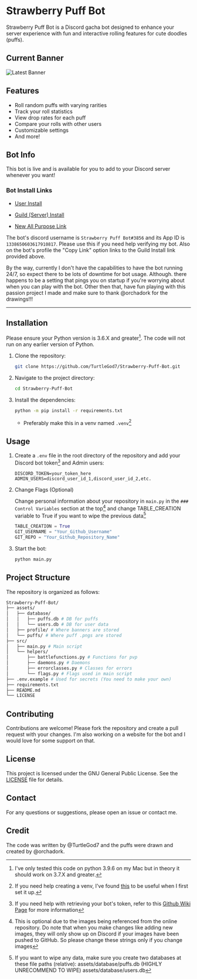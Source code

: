 # Strawberry Puff Bot

Strawberry Puff Bot is a Discord gacha bot designed to enhance your server experience with fun and interactive rolling features for cute doodles (puffs).

## Current Banner

![Latest Banner](src/assets/profile/banner_demon.gif)

## Features

- Roll random puffs with varying rarities
- Track your roll statistics
- View drop rates for each puff
- Compare your rolls with other users
- Customizable settings
- And more!

## Bot Info

This bot is live and is available for you to add to your Discord server whenever you want!

### Bot Install Links

- [User Install](https://discord.com/oauth2/authorize?client_id=1338650603617910817&integration_type=1&scope=applications.commands)

- [Guild (Server) Install](https://discord.com/oauth2/authorize?client_id=1338650603617910817&permissions=277025507328&integration_type=0&scope=bot)

- [New All Purpose Link](https://discord.com/oauth2/authorize?client_id=1338650603617910817)

The bot's discord username is `Strawberry Puff Bot#3856` and its App ID is `1338650603617910817`. Please use this if you need help verifying my bot. Also on the bot's profile the "Copy Link" option links to the Guild Install link provided above.

By the way, currently I don't have the capabilities to have the bot running 24/7, so expect there to be lots of downtime for bot usage. Although. there happens to be a setting that pings you on startup if you're worrying about when you can play with the bot. Other then that, have fun playing with this passion project I made and make sure to thank @orchadork for the drawings!!!

---

## Installation

Please ensure your Python version is 3.6.X and greater[^1]. The code will not run on any earlier version of Python.

1. Clone the repository:

    ```bash
    git clone https://github.com/TurtleGod7/Strawberry-Puff-Bot.git
    ```

2. Navigate to the project directory:

    ```bash
    cd Strawberry-Puff-Bot
    ```

3. Install the dependencies:

    ```bash
    python -m pip install -r requirements.txt
    ```

    - Preferably make this in a venv named `.venv`[^2]

## Usage

1. Create a `.env` file in the root directory of the repository and add your Discord bot token[^3] and Admin users:

    ```env
    DISCORD_TOKEN=your_token_here
    ADMIN_USERS=discord_user_id_1,discord_user_id_2,etc.
    ```

2. Change Flags (Optional)

    Change personal information about your repository in `main.py` in the `### Control Variables` section at the top[^4] and change TABLE_CREATION variable to True if you want to wipe the previous data[^5]

    ```python
    TABLE_CREATION = True
    GIT_USERNAME = "Your_Github_Username"
    GIT_REPO = "Your_Github_Repository_Name"
    ```

3. Start the bot:

    ```bash
    python main.py
    ```

## Project Structure

The repository is organized as follows:

```bash
Strawberry-Puff-Bot/
├── assets/
│   ├── database/
│   │   ├── puffs.db # DB for puffs
│   │   └── users.db # DB for user data
│   ├── profile/ # Where banners are stored
│   └── puffs/ # Where puff .pngs are stored
├── src/
│   ├── main.py # Main script
│   └── helpers/
│       ├── battlefunctions.py # Functions for pvp
│       ├── daemons.py # Daemons
│       ├── errorclasses.py # Classes for errors
│       └── flags.py # Flags used in main script
├── .env.example # Used for secrets (You need to make your own)
├── requirements.txt
├── README.md
└── LICENSE
```

## Contributing

Contributions are welcome! Please fork the repository and create a pull request with your changes. I'm also working on a website for the bot and I would love for some support on that.

## License

This project is licensed under the GNU General Public License. See the [LICENSE](LICENSE) file for details.

## Contact

For any questions or suggestions, please open an issue or contact me.

## Credit

The code was written by @TurtleGod7 and the puffs were drawn and created by @orchadork.

[^1]: I've only tested this code on python 3.9.6 on my Mac but in theory it should work on 3.7.X and greater.

[^2]: If you need help creating a venv, I've found [this](https://packaging.python.org/en/latest/guides/installing-using-pip-and-virtual-environments/) to be useful when I first set it up.

[^3]: If you need help with retrieving your bot's token, refer to this [Github Wiki Page](https://github.com/reactiflux/discord-irc/wiki/creating-a-discord-bot-&-getting-a-token) for more information

[^4]: This is optional due to the images being referenced from the online repository. Do note that when you make changes like adding new images, they will only show up on Discord if your images have been pushed to GitHub. So please change these strings only if you change images

[^5]: If you want to wipe any data, make sure you create two databases at these file paths (relative):
    assets/database/puffs.db (HIGHLY UNRECOMMEND TO WIPE)
    assets/database/users.db
